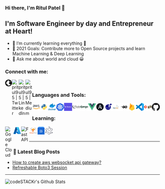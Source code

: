 ### Hi there, I'm Ritul Patel 👋

## I'm Software Engineer by day and Entrepreneur at Heart!
- 🌱 I’m currently learning everything 🤣
- 🥅 2021 Goals: Contribute more to Open Source projects and learn Machine Learning & Deep Learning
- 💬 Ask me about world and cloud 😀

### Connect with me:

[<img align="left" alt="pritul95.github.io" width="22px" src="https://raw.githubusercontent.com/iconic/open-iconic/master/svg/globe.svg" />][website]
[<img align="left" alt="pritul95 | Twitter" width="22px" src="https://cdn.jsdelivr.net/npm/simple-icons@v3/icons/twitter.svg" />][twitter]
[<img align="left" alt="pritul95 | LinkedIn" width="22px" src="https://cdn.jsdelivr.net/npm/simple-icons@v3/icons/linkedin.svg" />][linkedin]
[<img align="left" alt="pritul95 | Medium" width="22px" src="https://cdn.jsdelivr.net/npm/simple-icons@v3/icons/medium.svg" />][medium]

<br />

### Languages and Tools:

[<img align="left" alt="AWS" width="26px" src="https://raw.githubusercontent.com/github/explore/80688e429a7d4ef2fca1e82350fe8e3517d3494d/topics/aws/aws.png" />][github_aws]
[<img align="left" alt="Python" width="26px" src="https://raw.githubusercontent.com/github/explore/80688e429a7d4ef2fca1e82350fe8e3517d3494d/topics/python/python.png" />][github_python]
[<img align="left" alt="Docker" width="26px" src="https://raw.githubusercontent.com/github/explore/80688e429a7d4ef2fca1e82350fe8e3517d3494d/topics/docker/docker.png" />][github_docker]
[<img align="left" alt="Kuberbets" width="26px" src="https://raw.githubusercontent.com/github/explore/80688e429a7d4ef2fca1e82350fe8e3517d3494d/topics/kubernetes/kubernetes.png" />][github_kubernetes]
[<img align="left" alt="Terraform" width="26px" src="https://raw.githubusercontent.com/github/explore/80688e429a7d4ef2fca1e82350fe8e3517d3494d/topics/terraform/terraform.png" />][github_terraform]
[<img align="left" alt="Flask" width="26px" src="https://raw.githubusercontent.com/github/explore/80688e429a7d4ef2fca1e82350fe8e3517d3494d/topics/flask/flask.png" />][github_flask]
[<img align="left" alt="Django" width="26px" src="https://raw.githubusercontent.com/github/explore/80688e429a7d4ef2fca1e82350fe8e3517d3494d/topics/django/django.png" />][github_django]
[<img align="left" alt="Vue" width="26px" src="https://raw.githubusercontent.com/github/explore/80688e429a7d4ef2fca1e82350fe8e3517d3494d/topics/vue/vue.png" />][github_vue]
[<img align="left" alt="Ansible" width="26px" src="https://raw.githubusercontent.com/github/explore/80688e429a7d4ef2fca1e82350fe8e3517d3494d/topics/ansible/ansible.png" />][github_ansible]
[<img align="left" alt="Lua" width="26px" src="https://raw.githubusercontent.com/github/explore/80688e429a7d4ef2fca1e82350fe8e3517d3494d/topics/lua/lua.png" />][github_lua]
[<img align="left" alt="Mysql" width="26px" src="https://raw.githubusercontent.com/github/explore/80688e429a7d4ef2fca1e82350fe8e3517d3494d/topics/mysql/mysql.png" />][github_mysql]
[<img align="left" alt="GO" width="26px" src="https://raw.githubusercontent.com/github/explore/80688e429a7d4ef2fca1e82350fe8e3517d3494d/topics/go/go.png" />][github_go]
[<img align="left" alt="Firebase" width="26px" src="https://raw.githubusercontent.com/github/explore/80688e429a7d4ef2fca1e82350fe8e3517d3494d/topics/firebase/firebase.png" />][github_firebase]
[<img align="left" alt="Visual Studio Code" width="26px" src="https://raw.githubusercontent.com/github/explore/80688e429a7d4ef2fca1e82350fe8e3517d3494d/topics/visual-studio-code/visual-studio-code.png" />][github_vscode]
[<img align="left" alt="Git" width="26px" src="https://raw.githubusercontent.com/github/explore/78df643247d429f6cc873026c0622819ad797942/topics/git/git.png" />][github_git]
[<img align="left" alt="GitHub" width="26px" src="https://raw.githubusercontent.com/github/explore/78df643247d429f6cc873026c0622819ad797942/topics/github/github.png" />][github_github]

<br />

### Learning:
[<img align="left" alt="Google Cloud" width="26px" src="https://avatars0.githubusercontent.com/u/2810941" />][github_gcp]
[<img align="left" alt="Azure" width="26px" src="https://raw.githubusercontent.com/github/explore/80688e429a7d4ef2fca1e82350fe8e3517d3494d/topics/azure/azure.png" />][github_azure]
[<img align="left" alt="FastAPI" width="26px" src="https://repository-images.githubusercontent.com/160919119/29516980-f308-11e9-9096-0836920fdae3" />][github_fast]
[<img align="left" alt="Machine learning" width="26px" src="https://raw.githubusercontent.com/github/explore/80688e429a7d4ef2fca1e82350fe8e3517d3494d/topics/tensorflow/tensorflow.png" />][github_ml]
[<img align="left" alt="Chrome Extension" width="26px" src="https://raw.githubusercontent.com/github/explore/80688e429a7d4ef2fca1e82350fe8e3517d3494d/topics/chrome-extension/chrome-extension.png" />][github_chrome]
[<img align="left" alt="Electron" width="26px" src="https://raw.githubusercontent.com/github/explore/80688e429a7d4ef2fca1e82350fe8e3517d3494d/topics/electron/electron.png" />][github_electron]

<br />
<br />

---

### 📕 Latest Blog Posts
<!-- BLOG-POST-LIST:START -->
- [How to create aws websocket api gateway?](https://pritul95.github.io/blogs/aws/2020/09/02/aws-websocket-api/)
- [Refreshable Boto3 Session](https://pritul95.github.io/blogs/boto3/2020/08/01/refreshable-boto3-session/)
<!-- BLOG-POST-LIST:END -->

---

<img align="left" alt="codeSTACKr's Github Stats" src="https://github-readme-stats.vercel.app/api?username=pritul95&count_private=true&show_icons=true&hide=stars,contribs,prs,issues&hide_border=true" />


[website]: https://pritul95.github.io
[twitter]: https://twitter.com/pritul95
[linkedin]: https://linkedin.com/in/pritul95
[medium]: https://linkedin.com/in/pritul95
[github_aws]: https://github.com/topics/aws
[github_python]: https://github.com/topics/python
[github_docker]: https://github.com/topics/docker
[github_kubernetes]: https://github.com/topics/kubernetes
[github_flask]: https://github.com/topics/flask
[github_django]: https://github.com/topics/django
[github_vue]: https://github.com/topics/vue
[github_ansible]: https://github.com/topics/ansible
[github_lua]: https://github.com/topics/lua
[github_mysql]: https://github.com/topics/mysql
[github_firebase]: https://github.com/topics/firebase
[github_vscode]: https://github.com/topics/vscode
[github_git]: https://github.com/topics/git
[github_github]: https://github.com/topics/github
[github_gcp]: https://github.com/topics/google-cloud
[github_azure]: https://github.com/topics/azure
[github_fast]: https://github.com/topics/fastapi
[github_gcp]: https://github.com/topics/google-cloud
[github_ml]: https://github.com/topics/ml
[github_go]: https://github.com/topics/go
[github_chrome]: https://github.com/topics/chrome-extension
[github_electron]: https://github.com/topics/electron
[github_terraform]: https://github.com/topics/terraform
